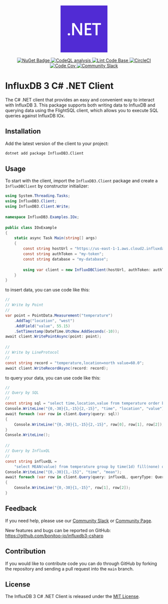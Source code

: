 <p align="center">
    <img src="net_logo.svg" alt=".NET Logo" width="150px">
</p>
<p align="center">
    <a href="https://www.nuget.org/packages/InfluxDB3.Client">
        <img src="https://buildstats.info/nuget/InfluxDB3.Client" alt="NuGet Badge">
    </a>
    <a href="https://github.com/bonitoo-io/influxdb3-csharp/actions/workflows/codeql-analysis.yml">
        <img src="https://github.com/bonitoo-io/influxdb3-csharp/actions/workflows/codeql-analysis.yml/badge.svg?branch=main" alt="CodeQL analysis">
    </a>
    <a href="https://github.com/bonitoo-io/influxdb3-csharp/actions/workflows/linter.yml">
        <img src="https://github.com/bonitoo-io/influxdb3-csharp/actions/workflows/linter.yml/badge.svg" alt="Lint Code Base">
    </a>
    <a href="https://dl.circleci.com/status-badge/redirect/gh/bonitoo-io/influxdb3-csharp/tree/main">
        <img src="https://dl.circleci.com/status-badge/img/gh/bonitoo-io/influxdb3-csharp/tree/main.svg?style=svg" alt="CircleCI">
    </a>
    <a href="https://codecov.io/gh/bonitoo-io/influxdb3-csharp">
        <img src="https://codecov.io/gh/bonitoo-io/influxdb3-csharp/branch/main/graph/badge.svg" alt="Code Cov"/>
    </a>
    <a href="https://app.slack.com/huddle/TH8RGQX5Z/C02UDUPLQKA">
        <img src="https://img.shields.io/badge/slack-join_chat-white.svg?logo=slack&style=social" alt="Community Slack">
    </a>
</p>

# InfluxDB 3 C# .NET Client

The C# .NET client that provides an easy and convenient way to interact with InfluxDB 3.
This package supports both writing data to InfluxDB and querying data using the FlightSQL client,
which allows you to execute SQL queries against InfluxDB IOx.

## Installation

Add the latest version of the client to your project:

```sh
dotnet add package InfluxDB3.Client
```

## Usage

To start with the client, import the `InfluxDB3.Client` package and create a `InfluxDBClient` by constructor initializer:

```csharp
using System.Threading.Tasks;
using InfluxDB3.Client;
using InfluxDB3.Client.Write;

namespace InfluxDB3.Examples.IOx;

public class IOxExample
{
    static async Task Main(string[] args)
    {
        const string hostUrl = "https://us-east-1-1.aws.cloud2.influxdata.com";
        const string authToken = "my-token";
        const string database = "my-database";

        using var client = new InfluxDBClient(hostUrl, authToken: authToken, database: database);
    }
}
```

to insert data, you can use code like this:

```csharp
//
// Write by Point
//
var point = PointData.Measurement("temperature")
    .AddTag("location", "west")
    .AddField("value", 55.15)
    .SetTimestamp(DateTime.UtcNow.AddSeconds(-10));
await client.WritePointAsync(point: point);

//
// Write by LineProtocol
//
const string record = "temperature,location=north value=60.0";
await client.WriteRecordAsync(record: record);
```

to query your data, you can use code like this:

```csharp
//
// Query by SQL
//
const string sql = "select time,location,value from temperature order by time desc limit 10";
Console.WriteLine("{0,-30}{1,-15}{2,-15}", "time", "location", "value");
await foreach (var row in client.Query(query: sql))
{
    Console.WriteLine("{0,-30}{1,-15}{2,-15}", row[0], row[1], row[2]);
}
Console.WriteLine();

//
// Query by InfluxQL
//
const string influxQL =
    "select MEAN(value) from temperature group by time(1d) fill(none) order by time desc limit 10";
Console.WriteLine("{0,-30}{1,-15}", "time", "mean");
await foreach (var row in client.Query(query: influxQL, queryType: QueryType.InfluxQL))
{
    Console.WriteLine("{0,-30}{1,-15}", row[1], row[2]);
}
```

## Feedback

If you need help, please use our [Community Slack](https://app.slack.com/huddle/TH8RGQX5Z/C02UDUPLQKA)
or [Community Page](https://community.influxdata.com/).

New features and bugs can be reported on GitHub: <https://github.com/bonitoo-io/influxdb3-csharp>

## Contribution

If you would like to contribute code you can do through GitHub by forking the repository and sending a pull request into
the `main` branch.

## License

The InfluxDB 3 C# .NET Client is released under the [MIT License](https://opensource.org/licenses/MIT).
